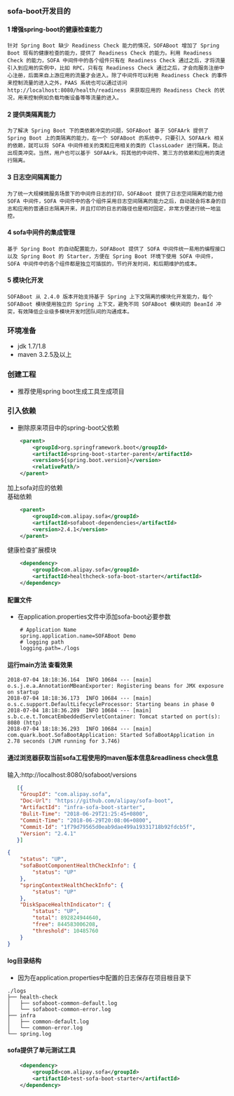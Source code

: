 ### sofa-boot开发目的
#### 1 增强spring-boot的健康检查能力
    针对 Spring Boot 缺少 Readiness Check 能力的情况，SOFABoot 增加了 Spring Boot 现有的健康检查的能力，提供了 Readiness Check 的能力。利用 Readiness Check 的能力，SOFA 中间件中的各个组件只有在 Readiness Check 通过之后，才将流量引入到应用的实例中，比如 RPC，只有在 Readiness Check 通过之后，才会向服务注册中心注册，后面来自上游应用的流量才会进入。除了中间件可以利用 Readiness Check 的事件来控制流量的进入之外，PAAS 系统也可以通过访问 http://localhost:8080/health/readiness 来获取应用的 Readiness Check 的状况，用来控制例如负载均衡设备等等流量的进入。
#### 2 提供类隔离能力   
    为了解决 Spring Boot 下的类依赖冲突的问题，SOFABoot 基于 SOFAArk 提供了 Spring Boot 上的类隔离的能力，在一个 SOFABoot 的系统中，只要引入 SOFAArk 相关的依赖，就可以将 SOFA 中间件相关的类和应用相关的类的 ClassLoader 进行隔离，防止出现类冲突。当然，用户也可以基于 SOFAArk，将其他的中间件、第三方的依赖和应用的类进行隔离。
#### 3 日志空间隔离能力
    为了统一大规模微服务场景下的中间件日志的打印，SOFABoot 提供了日志空间隔离的能力给 SOFA 中间件，SOFA 中间件中的各个组件采用日志空间隔离的能力之后，自动就会将本身的日志和应用的普通日志隔离开来，并且打印的日志的路径也是相对固定，非常方便进行统一地监控。    
#### 4 sofa中间件的集成管理
    基于 Spring Boot 的自动配置能力，SOFABoot 提供了 SOFA 中间件统一易用的编程接口以及 Spring Boot 的 Starter，方便在 Spring Boot 环境下使用 SOFA 中间件，SOFA 中间件中的各个组件都是独立可插拔的，节约开发时间，和后期维护的成本。
#### 5 模块化开发
    SOFABoot 从 2.4.0 版本开始支持基于 Spring 上下文隔离的模块化开发能力，每个 SOFABoot 模块使用独立的 Spring 上下文，避免不同 SOFABoot 模块间的 BeanId 冲突，有效降低企业级多模块开发时团队间的沟通成本。
      
### 环境准备
- jdk 1.7/1.8
- maven 3.2.5及以上

### 创建工程
- 推荐使用spring boot生成工具生成项目

### 引入依赖
- 删除原来项目中的spring-boot父依赖
```xml
    <parent>
        <groupId>org.springframework.boot</groupId>
        <artifactId>spring-boot-starter-parent</artifactId>
        <version>${spring.boot.version}</version>
        <relativePath/> 
    </parent>
```
加上sofa对应的依赖<br>
基础依赖
```xml
    <parent>
        <groupId>com.alipay.sofa</groupId>
        <artifactId>sofaboot-dependencies</artifactId>
        <version>2.4.1</version>
    </parent>  
```    
健康检查扩展模块 
````xml
    <dependency>
        <groupId>com.alipay.sofa</groupId>
        <artifactId>healthcheck-sofa-boot-starter</artifactId>
    </dependency>
````

#### 配置文件
- 在application.properties文件中添加sofa-boot必要参数
````
    # Application Name
    spring.application.name=SOFABoot Demo
    # logging path
    logging.path=./logs
````
#### 运行main方法 查看效果
````
2018-07-04 18:18:36.164  INFO 10684 --- [main] o.s.j.e.a.AnnotationMBeanExporter: Registering beans for JMX exposure on startup
2018-07-04 18:18:36.173  INFO 10684 --- [main] o.s.c.support.DefaultLifecycleProcessor: Starting beans in phase 0
2018-07-04 18:18:36.289  INFO 10684 --- [main] s.b.c.e.t.TomcatEmbeddedServletContainer: Tomcat started on port(s): 8080 (http)
2018-07-04 18:18:36.293  INFO 10684 --- [main] com.quark.boot.SofaBootApplication: Started SofaBootApplication in 2.78 seconds (JVM running for 3.746)
````
#### 通过浏览器获取当前sofa工程使用的maven版本信息&readliness check信息
输入:http://localhost:8080/sofaboot/versions<br>
````json
   [{
   	"GroupId": "com.alipay.sofa",
   	"Doc-Url": "https://github.com/alipay/sofa-boot",
   	"ArtifactId": "infra-sofa-boot-starter",
   	"Bulit-Time": "2018-06-29T21:25:45+0800",
   	"Commit-Time": "2018-06-29T20:08:06+0800",
   	"Commit-Id": "1f79d79565d0eab9dae499a19331718b92fdcb5f",
   	"Version": "2.4.1"
   }]
````
````json
{
	"status": "UP",
	"sofaBootComponentHealthCheckInfo": {
		"status": "UP"
	},
	"springContextHealthCheckInfo": {
		"status": "UP"
	},
	"DiskSpaceHealthIndicator": {
		"status": "UP",
		"total": 892824944640,
		"free": 844583006208,
		"threshold": 10485760
	}
}
````
#### log目录结构
- 因为在application.properties中配置的日志保存在项目根目录下
````
./logs
├── health-check
│   ├── sofaboot-common-default.log
│   └── sofaboot-common-error.log
├── infra
│   ├── common-default.log
│   └── common-error.log
└── spring.log
````    
#### sofa提供了单元测试工具
````xml
    <dependency>
        <groupId>com.alipay.sofa</groupId>
        <artifactId>test-sofa-boot-starter</artifactId>
    </dependency>
````
